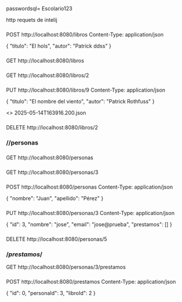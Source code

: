 passwordsql= Escolario123

http requets de intelij
###
POST http://localhost:8080/libros
Content-Type: application/json

{
  "titulo": "El hols",
  "autor": "Patrick ddss"
}

###
GET http://localhost:8080/libros

###
GET http://localhost:8080/libros/2

###

PUT http://localhost:8080/libros/9
Content-Type: application/json

{
  "titulo": "El nombre del viento",
  "autor": "Patrick Rothfuss"
}

<> 2025-05-14T163916.200.json

###
###
DELETE http://localhost:8080/libros/2

### //personas



###
GET http://localhost:8080/personas
###
GET http://localhost:8080/personas/3

###
POST http://localhost:8080/personas
Content-Type: application/json

{
  "nombre": "Juan",
  "apellido": "Pérez"
}

###
PUT http://localhost:8080/personas/3
Content-Type: application/json

{
  "id": 3,
  "nombre": "jose",
  "email": "jose@prueba",
  "prestamos": []
}

###
DELETE http://localhost:8080/personas/5

### /*prestamos*/
GET http://localhost:8080/personas/3/prestamos

### 

###
POST http://localhost:8080/prestamos
Content-Type: application/json

{
  "id": 0,
  "personaId": 3,
  "libroId": 2
}
